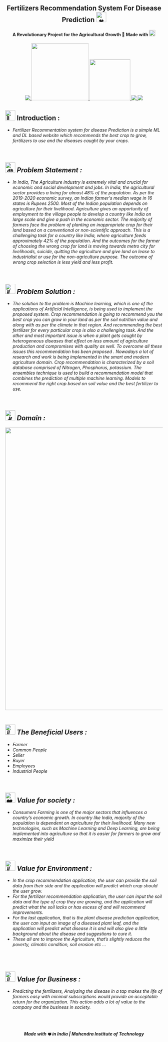    
<h2 align="center">Fertilizers Recommendation System For Disease Prediction <a href="https://github.com/IBM-EPBL/IBM-Project-17508-1659672731" target="_blank"><picture>
    <source srcset="https://fonts.gstatic.com/s/e/notoemoji/latest/1f340/512.webp" type="image/webp">
    <img src="https://fonts.gstatic.com/s/e/notoemoji/latest/1f340/512.gif" alt="🍀" width="32" height="32">
  </picture></a></h2>
  
  
  <h4 align="center">A Revolutionary Project for the Agricultural Growth 🌷 Made with <picture>
    <source srcset="https://fonts.gstatic.com/s/e/notoemoji/latest/2764_fe0f/512.webp" type="image/webp">
    <img src="https://fonts.gstatic.com/s/e/notoemoji/latest/2764_fe0f/512.gif" alt="❤" width="20" height="20">
  </picture> </h4>
   
  <p align="center">
  <a href="https://www.ibm.com/in-en">
  <img src="https://img.shields.io/badge/IBM-052FAD.svg?style=for-the-badge&logo=IBM&logoColor=white"> 
  </a>
     <a href="https://www.python.org/g">
      <img src="https://forthebadge.com/images/badges/made-with-python.svg" width =182 >
    </a>
    <a href="https://www.ibm.com/cloud">
        <img src="https://img.shields.io/badge/IBM%20Watson-BE95FF.svg?style=for-the-badge&logo=IBM-Watson&logoColor=white" width=130>
    </a>
    <a href="https://opencv.org/">
      <img src="https://img.shields.io/badge/OpenCV-5C3EE8.svg?style=for-the-badge&logo=OpenCV&logoColor=white">
     </a>
   <a href="https://keras.io/">
      <img src="https://img.shields.io/badge/Keras-D00000.svg?style=for-the-badge&logo=Keras&logoColor=white">
      </a>
  
  
  <h2><picture>
    <source srcset="https://fonts.gstatic.com/s/e/notoemoji/latest/1f331/512.webp" type="image/webp">
    <img src="https://fonts.gstatic.com/s/e/notoemoji/latest/1f331/512.gif" alt="🌱" width="32" height="32">
  </picture> Introduction :</h2><i>
  <ul>
  <li>Fertilizer Recommentation system for disease Prediction is a simple ML and DL based website which recommends the best crop to grow, fertilizers to use and the diseases caught by your crops. </li>
    </ul>
  <br>
  
  <div>
   <h2><picture>
    <source srcset="https://fonts.gstatic.com/s/e/notoemoji/latest/1f635_200d_1f4ab/512.webp" type="image/webp">
    <img src="https://fonts.gstatic.com/s/e/notoemoji/latest/1f635_200d_1f4ab/512.gif" alt="😵" width="32" height="32">
  </picture> Problem Statement :</h2></div>
  <ul>
  <li> In India, The Agriculture industry is extremely vital and crucial for economic and social development and jobs. In India, the agricultural sector provides a living for almost 48% of the population. As per the 2019-2020 economic survey, an Indian farmer's median wage in 16 states is Rupees 2500. Most of the Indian population depends on agriculture for their livelihood. Agriculture gives an opportunity of employment to the village people to develop a country like India on large scale and give a push in the economic sector. The majority of farmers face the problem of planting an inappropriate crop for their land based on a conventional or non-scientific approach. This is a challenging task for a country like India, where agriculture feeds approximately 42% of the population. And the outcomes for the farmer of choosing the wrong crop for land is moving towards metro city for livelihoods, suicide, quitting the agriculture and give land on lease to industrialist or use for the non-agriculture purpose. The outcome of wrong crop selection is less yield and less profit.</li>
    </ul>
  <br>
  
  <div>
   <h2><picture>
    <source srcset="https://fonts.gstatic.com/s/e/notoemoji/latest/1f31f/512.webp" type="image/webp">
    <img src="https://fonts.gstatic.com/s/e/notoemoji/latest/1f31f/512.gif" alt="🌟" width="32" height="32">
  </picture> Problem Solution :</h2></div>
  <ul>
  <li> The solution to the problem is Machine learning, which is one of the applications of Artificial Intelligence, is being used to implement the proposed system. Crop recommendation is going to recommend you the best crop you can grow in your land as per the soil nutrition value and along with as per the climate in that region. And recommending the best fertilizer for every particular crop is also a challenging task. And the other and most important issue is when a plant gets caught by heterogeneous diseases that effect on less amount of agriculture production and compromises with quality as well. To overcome all these issues this recommendation has been proposed . Nowadays a lot of research and work is being implemented in the smart and modern agriculture domain. Crop recommendation is characterized by a soil database comprised of Nitrogen, Phosphorus, potassium. The ensembles technique is used to build a recommendation model that combines the prediction of multiple machine learning. Models to recommend the right crop based on soil value and the best fertilizer to use. </li>
    </ul>
  <br>
  
  
  <div>
   <h2><picture>
    <source srcset="https://fonts.gstatic.com/s/e/notoemoji/latest/270c_1f3fc/512.webp" type="image/webp">
    <img src="https://fonts.gstatic.com/s/e/notoemoji/latest/270c_1f3fc/512.gif" alt="✌" width="32" height="32">
  </picture> Domain :</h2></div>
  <div align="center">
   <img src="https://miro.medium.com/max/828/1*TPy4pf_P1QUNVZqzngjliA.gif" width="900" >
   </div>
  
  <br>
  
  
  <div>
   <h2><picture>
    <source srcset="https://fonts.gstatic.com/s/e/notoemoji/latest/1f979/512.webp" type="image/webp">
    <img src="https://fonts.gstatic.com/s/e/notoemoji/latest/1f979/512.gif" alt="🥹" width="32" height="32">
  </picture>	The Beneficial Users  :</h2></div>
  <ul>
  <li>  	Farmer </li>
  <li>  	Common People </li>
  <li>  	Seller </li>
  <li>  	Buyer </li>
  <li>  	Employees </li>
  <li>  	Industrial People </li>
    </ul>
  <br>
  
  <div>
   <h2><picture>
    <source srcset="https://fonts.gstatic.com/s/e/notoemoji/latest/2764_fe0f/512.webp" type="image/webp">
    <img src="https://fonts.gstatic.com/s/e/notoemoji/latest/2764_fe0f/512.gif" alt="❤" width="32" height="32">
  </picture> Value for society :</h2></div>
  <ul>
  <li> Consumers Farming is one of the major sectors that influences a country’s economic growth. In country like India, majority of the population is dependent on agriculture for their livelihood. Many new technologies, such as Machine Learning and Deep Learning, are being implemented into agriculture so that it is easier for farmers to grow and maximize their yield </ul>
  <br>
    
    
    
   <h2><picture>
    <source srcset="https://fonts.gstatic.com/s/e/notoemoji/latest/1f49a/512.webp" type="image/webp">
    <img src="https://fonts.gstatic.com/s/e/notoemoji/latest/1f49a/512.gif" alt="💚" width="32" height="32">
  </picture> Value for Environment :</h2></div>
  <ul>
  <li>In the crop recommendation application, the user can provide the soil data from their side and the application will predict which crop should the user grow.
  <li>For the fertilizer recommendation application, the user can input the soil data and the type of crop they are growing, and the application will predict what the soil lacks or has excess of and will recommend improvements.</li>
  <li>For the last application, that is the plant disease prediction application, the user can input an image of a diseased plant leaf, and the application will predict what disease it is and will also give a little background about the disease and suggestions to cure it.</li>
  <li>These all are to improve the Agriculture, that’s slightly reduces the poverty, climatic condition, soil erosion etc ...</li></ul><br></div><br>
  
    
   <h2><picture>
    <source srcset="https://fonts.gstatic.com/s/e/notoemoji/latest/1f911/512.webp" type="image/webp">
    <img src="https://fonts.gstatic.com/s/e/notoemoji/latest/1f911/512.gif" alt="🤑" width="32" height="32">
  </picture> Value for Business :</h2></div>
  <ul>
  <li>Predicting the fertilizers, Analyzing the disease in a tap makes the life of farmers easy with minimal subscriptions would provide an acceptable return for the organization. This action adds a lot of value to the company and the business in society.</li></ul><br></div><br>
  
  <div align="center">
   <h5> Made with <picture>
    <source srcset="https://fonts.gstatic.com/s/e/notoemoji/latest/2764_fe0f/512.webp" type="image/webp">
    <img src="https://fonts.gstatic.com/s/e/notoemoji/latest/2764_fe0f/512.gif" alt="❤" width="12" height="12">
  </picture> in India | Mahendra Institute of Technology</h5>
